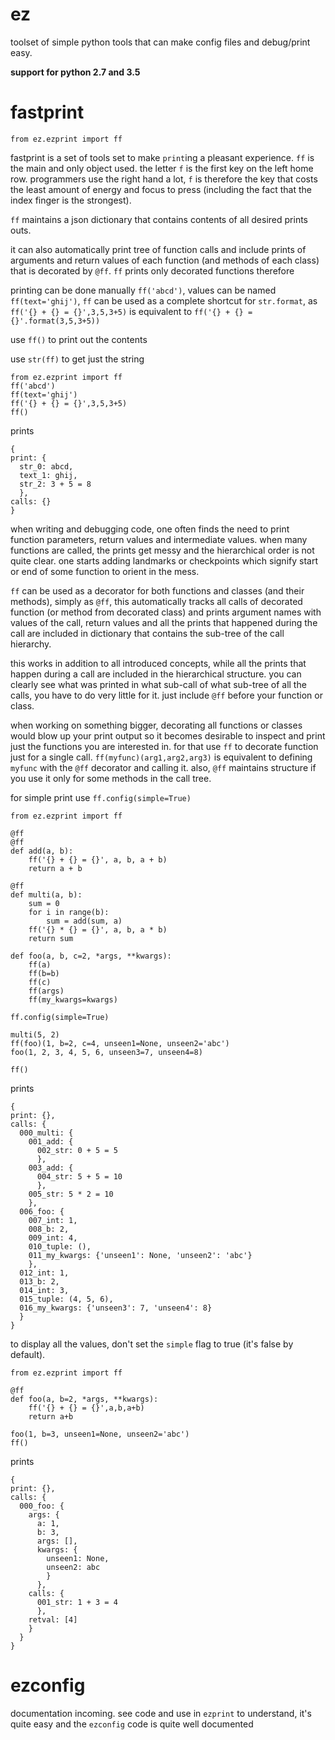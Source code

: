 # ez
toolset of simple python tools that can make config files and debug/print easy.

**support for python 2.7 and 3.5**  



# fastprint

```
from ez.ezprint import ff
```````

fastprint is a set of tools set to make `print`ing a pleasant experience. `ff` is the main and only object used. the letter `f` is the first key on the left home row. programmers use the right hand a lot, `f` is therefore the key that costs the least amount of energy and focus to press (including the fact that the index finger is the strongest).

`ff` maintains a json dictionary that contains contents of all desired prints outs.

it can also automatically print tree of function calls and include prints of arguments and return values of each function (and methods of each class) that is decorated by `@ff`. `ff` prints only decorated functions therefore

printing can be done manually `ff('abcd')`, values can be named `ff(text='ghij')`, `ff` can be used as a complete shortcut for `str.format`, as `ff('{} + {} = {}',3,5,3+5)` is equivalent to `ff('{} + {} = {}'.format(3,5,3+5))`

use `ff()` to print out the contents

use `str(ff)` to get just the string

```
from ez.ezprint import ff
ff('abcd')
ff(text='ghij')
ff('{} + {} = {}',3,5,3+5)
ff()
```

prints

```
{
print: {
  str_0: abcd,
  text_1: ghij,
  str_2: 3 + 5 = 8
  },
calls: {}
}
```

when writing and debugging code, one often finds the need to print function parameters, return values and intermediate values. when many functions are called, the prints get messy and the hierarchical order is not quite clear. one starts adding landmarks or checkpoints which signify start or end of some function to orient in the mess.

`ff` can be used as a decorator for both functions and classes (and their methods), simply as `@ff`, this automatically tracks all calls of decorated function (or method from decorated class) and prints argument names with values of the call, return values and all the prints that happened during the call are included in dictionary that contains the sub-tree of the call hierarchy.

this works in addition to all introduced concepts, while all the prints that happen during a call are included in the hierarchical structure. you can clearly see what was printed in what sub-call of what sub-tree of all the calls, you have to do very little for it. just include `@ff` before your function or class.

when working on something bigger, decorating all functions or classes would blow up your print output so it becomes desirable to inspect and print just the functions you are interested in. for that use `ff` to decorate function just for a single call. `ff(myfunc)(arg1,arg2,arg3)` is equivalent to defining `myfunc` with the `@ff` decorator and calling it. also, `@ff` maintains structure if you use it only for some methods in the call tree.

for simple print use `ff.config(simple=True)`

```
from ez.ezprint import ff

@ff
@ff
def add(a, b):
    ff('{} + {} = {}', a, b, a + b)
    return a + b

@ff
def multi(a, b):
    sum = 0
    for i in range(b):
        sum = add(sum, a)
    ff('{} * {} = {}', a, b, a * b)
    return sum

def foo(a, b, c=2, *args, **kwargs):
    ff(a)
    ff(b=b)
    ff(c)
    ff(args)
    ff(my_kwargs=kwargs)

ff.config(simple=True)

multi(5, 2)
ff(foo)(1, b=2, c=4, unseen1=None, unseen2='abc')
foo(1, 2, 3, 4, 5, 6, unseen3=7, unseen4=8)

ff()
```

prints

```
{
print: {},
calls: {
  000_multi: {
    001_add: {
      002_str: 0 + 5 = 5
      },
    003_add: {
      004_str: 5 + 5 = 10
      },
    005_str: 5 * 2 = 10
    },
  006_foo: {
    007_int: 1,
    008_b: 2,
    009_int: 4,
    010_tuple: (),
    011_my_kwargs: {'unseen1': None, 'unseen2': 'abc'}
    },
  012_int: 1,
  013_b: 2,
  014_int: 3,
  015_tuple: (4, 5, 6),
  016_my_kwargs: {'unseen3': 7, 'unseen4': 8}
  }
}
```

to display all the values, don't set the `simple` flag to true (it's false by default).


```
from ez.ezprint import ff

@ff
def foo(a, b=2, *args, **kwargs):
    ff('{} + {} = {}',a,b,a+b)
    return a+b

foo(1, b=3, unseen1=None, unseen2='abc')
ff()
```

prints

```
{
print: {},
calls: {
  000_foo: {
    args: {
      a: 1,
      b: 3,
      args: [],
      kwargs: {
        unseen1: None,
        unseen2: abc
        }
      },
    calls: {
      001_str: 1 + 3 = 4
      },
    retval: [4]
    }
  }
}
```

# ezconfig

documentation incoming. see code and use in `ezprint` to understand, it's quite easy and the `ezconfig` code is quite well documented